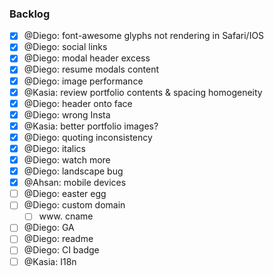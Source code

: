 ### Backlog

- [x] @Diego: font-awesome glyphs not rendering in Safari/IOS
- [x] @Diego: social links
- [x] @Diego: modal header excess
- [x] @Diego: resume modals content
- [x] @Diego: image performance
- [x] @Kasia: review portfolio contents & spacing homogeneity
- [x] @Diego: header onto face
- [x] @Diego: wrong Insta
- [x] @Kasia: better portfolio images?
- [x] @Diego: quoting inconsistency
- [x] @Diego: italics
- [x] @Diego: watch more
- [x] @Diego: landscape bug
- [x] @Ahsan: mobile devices
- [ ] @Diego: easter egg
- [ ] @Diego: custom domain
  - [ ] www. cname
- [ ] @Diego: GA
- [ ] @Diego: readme
- [ ] @Diego: CI badge
- [ ] @Kasia: I18n